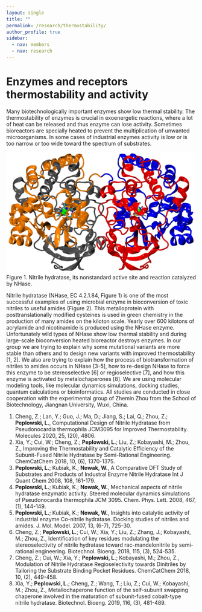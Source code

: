 ```yaml
---
layout: single
title: ""
permalink: /research/thermostability/
author_profile: true
sidebar:
  - nav: members
  - nav: research
---
```


<h1>Enzymes and receptors thermostability and activity</h1>
Many biotechnologically important enzymes show low thermal stability. The thermostability of enzymes is crucial in exoenergetic reactions, where a lot of heat can be released and thus enzyme can lose activity. Sometimes bioreactors are specially heated to prevent the multiplication of unwanted microorganisms. In some cases of industrial enzymes activity is low or is too narrow or too wide toward the spectrum of substrates.

![NHase figure](/assets/images/NHase.jpg) 
Figure 1. Nitrile hydratase, its nonstandard active site and reaction catalyzed by NHase. 


Nitrile hydratase (NHase, EC 4.2.1.84, Figure 1) is one of the most successful examples of using microbial enzyme in bioconversion of toxic nitriles to useful amides (Figure 2). This metalloprotein with posttranslationally modified cysteines is used in green chemistry in the production of many amides on the kiloton scale. Yearly over 600 kilotons of acrylamide and nicotinamide is produced using the NHase enzyme. Unfortunately wild types of NHase show low thermal stability and during large-scale bioconversion heated bioreactor destroys enzymes. In our group we are trying to explain why some mutational variants are more stable than others and to design new variants with improved thermostability [1, 2]. 
We also are trying to explain how the process of biotransformation of nitriles to amides occurs in NHase [3-5], how to re-design NHase to force this enzyme to be stereoselective [6]  or regioselective [7], and how this enzyme is activated by metalochaperones [8].
We are using molecular modeling tools, like molecular dynamics simulations, docking studies, quantum calculations or bioinformatics. All studies are conducted in close cooperation with the experimental group of Zhemin Zhou from the School of Biotechnology, Jiangnan University, Wuxi, China. 


1.	Cheng, Z.; Lan, Y.; Guo, J.; Ma, D.; Jiang, S.; Lai, Q.; Zhou, Z.; __Peplowski, L.__, Computational Design of Nitrile Hydratase from Pseudonocardia thermophila JCM3095 for Improved Thermostability. Molecules 2020, 25, (20), 4806.
2.	Xia, Y.; Cui, W.; Cheng, Z.; __Peplowski, L.__; Liu, Z.; Kobayashi, M.; Zhou, Z., Improving the Thermostability and Catalytic Efficiency of the Subunit-Fused Nitrile Hydratase by Semi-Rational Engineering. ChemCatChem 2018, 10, (6), 1370-1375.
3.	__Peplowski, L.__; Kubiak, K.; __Nowak, W.__, A Comparative DFT Study of Substrates and Products of Industral Enzyme Nitrile Hydratase Int J Quant Chem 2008, 108, 161-179.
4.	__Peplowski, L.__; Kubiak, K.; __Nowak, W.__, Mechanical aspects of nitrile hydratase enzymatic activity. Steered molecular dynamics simulations of Pseudonocardia thermophila JCM 3095. Chem. Phys. Lett. 2008, 467, (1), 144-149.
5.	__Peplowski, L.__; Kubiak, K.; __Nowak, W.__, Insights into catalytic activity of industrial enzyme Co-nitrile hydratase. Docking studies of nitriles and amides. J. Mol. Model. 2007, 13, (6-7), 725-30.
6.	Cheng, Z.; __Peplowski, L.__; Cui, W.; Xia, Y.; Liu, Z.; Zhang, J.; Kobayashi, M.; Zhou, Z., Identification of key residues modulating the stereoselectivity of nitrile hydratase toward rac-mandelonitrile by semi-rational engineering. Biotechnol. Bioeng. 2018, 115, (3), 524-535.
7.	Cheng, Z.; Cui, W.; Xia, Y.; __Peplowski, L.__; Kobayashi, M.; Zhou, Z., Modulation of Nitrile Hydratase Regioselectivity towards Dinitriles by Tailoring the Substrate Binding Pocket Residues. ChemCatChem 2018, 10, (2), 449-458.
8.	Xia, Y.; __Peplowski, L.__; Cheng, Z.; Wang, T.; Liu, Z.; Cui, W.; Kobayashi, M.; Zhou, Z., Metallochaperone function of the self-subunit swapping chaperone involved in the maturation of subunit-fused cobalt-type nitrile hydratase. Biotechnol. Bioeng. 2019, 116, (3), 481-489.


